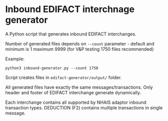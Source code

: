 # Inbound EDIFACT interchnage generator

A Python script that generates inbound EDIFACT interchanges.

Number of generated files depends on  `--count` parameter - default and minimum is 1 maximum 9999
(for V&P testing 1750 files recommended)

Example:
````
python3 inbound-generator.py --count 1750
````
Script creates files in `edifact-generator/output/` folder.

All generated files have exactly the same messages/transactions. Only header and footer of EDIFACT interchange generate dynamically.

Each interchange contains all supported by NHAIS adaptor inbound transaction types. DEDUCTION (F2) contains multiple transactions in single message.